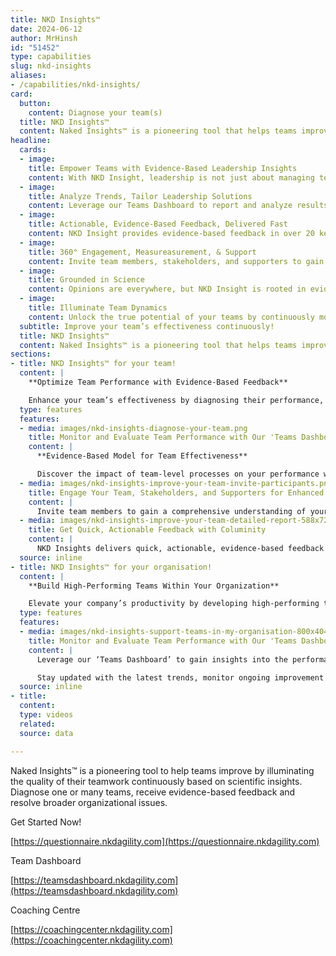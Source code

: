 ```yaml
---
title: NKD Insights™
date: 2024-06-12
author: MrHinsh
id: "51452"
type: capabilities
slug: nkd-insights
aliases:
- /capabilities/nkd-insights/
card:
  button:
    content: Diagnose your team(s)
  title: NKD Insights™
  content: Naked Insights™ is a pioneering tool that helps teams improve by continuously illuminating the quality of their teamwork based on scientific insights. It can diagnose one or many teams, receive evidence-based feedback, and resolve broader organizational issues.
headline:
  cards:
  - image: 
    title: Empower Teams with Evidence-Based Leadership Insights
    content: With NKD Insight, leadership is not just about managing teams—it’s about empowering them. Built on scientific principles and evidence-based models, our tool helps you focus on what matters most, providing leadership with the targeted insights needed to maximize impact.
  - image: 
    title: Analyze Trends, Tailor Leadership Solutions
    content: Leverage our Teams Dashboard to report and analyze results across multiple teams. Identify trends, track progress, and provide leadership with tailored, evidence-based solutions to address specific challenges and enhance effectiveness at every level.
  - image: 
    title: Actionable, Evidence-Based Feedback, Delivered Fast
    content: NKD Insight provides evidence-based feedback in over 20 key areas, offering leadership quick, actionable insights. From strategic guidance to quick tips, our evidence-based insights inspire action that drives real improvement
  - image: 
    title: 360° Engagement, Measureasurement, & Support
    content: Invite team members, stakeholders, and supporters to gain a comprehensive, evidence-based view of team dynamics. Measure satisfaction, assess needs, and identify where leadership support can make a difference—all through NKD Insight.
  - image: 
    title: Grounded in Science
    content: Opinions are everywhere, but NKD Insight is rooted in evidence-based facts. Our surveys and models are built on peer-reviewed research, providing teams and leadership with reliable, actionable insights that drive impactful results.
  - image: 
    title: Illuminate Team Dynamics
    content: Unlock the true potential of your teams by continuously monitoring and improving teamwork quality. NKD Insight offers evidence-based insights that help you diagnose and enhance team performance across your organization, empowering leadership to make informed decisions.
  subtitle: Improve your team’s effectiveness continuously!
  title: NKD Insights™
  content: Naked Insights™ is a pioneering tool that helps teams improve by continuously illuminating the quality of their teamwork based on scientific insights. It can diagnose one or many teams, receive evidence-based feedback, and resolve broader organizational issues.
sections:
- title: NKD Insights™ for your team!
  content: |
    **Optimize Team Performance with Evidence-Based Feedback**

    Enhance your team’s effectiveness by diagnosing their performance, reviewing the results collaboratively, and implementing improvements based on our evidence-based feedback. Our approach helps streamline team assessments and fosters continuous development, ensuring your team always operates at its best.
  type: features
  features:
  - media: images/nkd-insights-diagnose-your-team.png
    title: Monitor and Evaluate Team Performance with Our 'Teams Dashboard'
    content: |
      **Evidence-Based Model for Team Effectiveness**

      Discover the impact of team-level processes on your performance with Columinity. Our evidence-based model provides in-depth analysis of five core factors and over two dozen detailed sub-factors (available in our demo). Track your team’s progress, celebrate achievements with badges, and explore score ranges to identify areas of consensus and dissent. Enhance your team’s effectiveness strategically.
  - media: images/nkd-insights-improve-your-team-invite-participants.png
    title: Engage Your Team, Stakeholders, and Supporters for Enhanced Insight
    content: |
      Invite team members to gain a comprehensive understanding of your team’s dynamics. Bring in stakeholders to evaluate their satisfaction with your team’s outcomes. Additionally, encourage supporters—including managers, leaders, and coaches—to identify areas where your team requires additional support. These invitations help create a more complete and actionable picture of team performance.
  - media: images/nkd-insights-improve-your-team-detailed-report-588x720.png
    title: Get Quick, Actionable Feedback with Columinity
    content: |
      NKD Insights delivers quick, actionable, evidence-based feedback across over 20 key areas, categorized by impact. For each area, we offer feedback in three categories: broad strategies to guide your team, facilitation guides to explore deeper solutions, and actionable ‘quick tips’ designed to inspire immediate improvement with 15% Solutions. Enhance your team’s performance effectively and efficiently.
  source: inline
- title: NKD Insights™ for your organisation!
  content: |
    **Build High-Performing Teams Within Your Organization**

    Elevate your company’s productivity by developing high-performing teams with our proven strategies.
  type: features
  features:
  - media: images/nkd-insights-support-teams-in-my-organisation-800x404.png
    title: Monitor and Evaluate Team Performance with Our 'Teams Dashboard'
    content: |
      Leverage our ‘Teams Dashboard’ to gain insights into the performance of various teams within your organization. Our tool is designed based on evidence-based models to help you identify the factors that can enhance team effectiveness. Engage collaboratively with team members, stakeholders, and supporters to address organizational challenges effectively.

      Stay updated with the latest trends, monitor ongoing improvement initiatives, and respond promptly to ‘requests for help’ from teams. Our dashboard allows you to categorize teams into value streams, business units, or other specific groupings, enabling customized reporting and more targeted analyses.
  source: inline
- title: 
  content: 
  type: videos
  related: 
  source: data

---
```





Naked Insights™ is a pioneering tool to help teams improve by illuminating the quality of their teamwork continuously based on scientific insights. Diagnose one or many teams, receive evidence-based feedback and resolve broader organizational issues.

Get Started Now!

[https://questionnaire.nkdagility.com](https://questionnaire.nkdagility.com)

Team Dashboard

[https://teamsdashboard.nkdagility.com](https://teamsdashboard.nkdagility.com)

Coaching Centre

[https://coachingcenter.nkdagility.com](https://coachingcenter.nkdagility.com)




